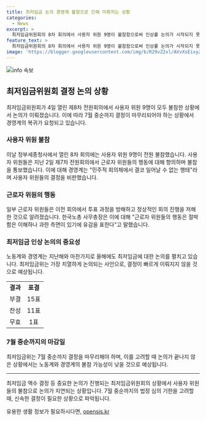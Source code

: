 ```yaml
---
title: 최저임금 논의 경영계 불참으로 인해 미뤄지는 상황
categories:
  - News
excerpt: >
  최저임금위원회의 8차 회의에서 사용자 위원 9명이 불참함으로써 인상률 논의가 시작되지 못했다. 이에 노동계와 공익위원은 경영계의 복귀를 촉구했고, 근로자 위원 간사는 일부 근로자 위원의 행동을 유감으로 표명했다. 최저임금 결정이 늦어도 7월 중순까지 마무리돼야 하지만, 경영계가 불참할 가능성은 작지만 논의가 속도를 내기는 어려울 전망이다. 지난해와 같이 올해에도 최저임금 인상에 대한 노사 간 대립이 계속될 것으로 보인다.
feature_text: >
  최저임금위원회의 8차 회의에서 사용자 위원 9명이 불참함으로써 인상률 논의가 시작되지 못했다. 이에 노동계와 공익위원은 경영계의 복귀를 촉구했고, 근로자 위원 간사는 일부 근로자 위원의 행동을 유감으로 표명했다. 최저임금 결정이 늦어도 7월 중순까지 마무리돼야 하지만, 경영계가 불참할 가능성은 작지만 논의가 속도를 내기는 어려울 전망이다. 지난해와 같이 올해에도 최저임금 인상에 대한 노사 간 대립이 계속될 것으로 보인다.
image: 'https://blogger.googleusercontent.com/img/b/R29vZ2xl/AVvXsEixyZcFfHzMRdzZMjFBmAUKJYCLCGyLL1o632UiGVXcaFdKo_bkvkuCioo0uUKlGfBVcT3P84aROyZIXSBEx3Aw5nCQ3pTgDom1WDC4m8eifvWiAmWEEVb4x6G_l8C0QH225ldMjyaFvpxGEBGNO37VmDTDMHGhJPq73UglMfDca1-0aw/s1600/blogspot.png'
---
```


<p><img src="https://blogger.googleusercontent.com/img/b/R29vZ2xl/AVvXsEixyZcFfHzMRdzZMjFBmAUKJYCLCGyLL1o632UiGVXcaFdKo_bkvkuCioo0uUKlGfBVcT3P84aROyZIXSBEx3Aw5nCQ3pTgDom1WDC4m8eifvWiAmWEEVb4x6G_l8C0QH225ldMjyaFvpxGEBGNO37VmDTDMHGhJPq73UglMfDca1-0aw/s1600/blogspot.png" alt="info 속보" /></p>

<h2 data-ke-size="size26">최저임금위원회 결정 논의 상황</h2>

<p data-ke-size="size16">최저임금위원회가 4일 열린 제8차 전원회의에서 사용자 위원 9명이 모두 불참한 상황에서 논의가 이뤄졌습니다. 이에 따라 7월 중순까지 결정이 마무리되어야 하는 상황에서 경영계의 복귀가 요청되고 있습니다.</p>

<h3>사용자 위원 불참</h3>

<p data-ke-size="size16">이날 정부세종청사에서 열린 8차 회의에는 사용자 위원 9명이 전원 불참했습니다. 사용자 위원들은 지난 2일 제7차 전원회의에서 근로자 위원들의 행동에 대해 항의하며 불참을 통보했습니다. 이에 대해 경영계는 "민주적 회의체에서 결코 일어날 수 없는 행태"라며 사용자 위원들의 결정을 비판했습니다.</p>

<h3>근로자 위원의 행동</h3>

<p data-ke-size="size16">일부 근로자 위원들은 이전 회의에서 투표 과정을 방해하고 정상적인 회의 진행을 저해한 것으로 알려졌습니다. 한국노총 사무총장은 이에 대해 "근로자 위원들의 행동은 절박함은 이해하나 과한 측면이 있기에 유감을 표한다"고 말했습니다.</p>

<h3>최저임금 인상 논의의 중요성</h3>

<p data-ke-size="size16">노동계와 경영계는 지난해와 마찬가지로 올해에도 최저임금에 대한 논의를 펼치고 있습니다. 최저임금위는 가장 치열하게 논의되는 사안으로, 결정이 빠르게 이뤄지지 않을 것으로 예상됩니다.</p>

<table>
    <tr>
        <td style="text-align: center; height: 17px;"><b>결과</b></td>
        <td style="text-align: center; height: 17px;"><b>표결</b></td>
    </tr>
    <tr>
        <td style="text-align: center; height: 17px;">부결</td>
        <td style="text-align: center; height: 17px;">15표</td>
    </tr>
    <tr>
        <td style="text-align: center; height: 17px;">찬성</td>
        <td style="text-align: center; height: 17px;">11표</td>
    </tr>
    <tr>
        <td style="text-align: center; height: 17px;">무효</td>
        <td style="text-align: center; height: 17px;">1표</td>
    </tr>
</table>

<h3>7월 중순까지의 마감일</h3>

<p data-ke-size="size16">최저임금위는 7월 중순까지 결정을 마무리해야 하며, 이를 고려할 때 논의가 끝나지 않은 상황에서는 노동계와 경영계의 불참 가능성이 낮을 것으로 예상됩니다.</p>

<hr>

<p data-ke-size="size16">최저임금 액수 결정 등 중요한 논의가 진행되는 최저임금위원회의 상황에서 사용자 위원들의 불참으로 논의가 지연되는 상황입니다. 7월 중순까지의 법정 심의 기한을 고려할 때, 신속한 결정이 필요한 상황으로 파악됩니다.</p>
유용한 생활 정보가 필요하시다면, <a href="https://opensis.kr" rel="dofollow">opensis.kr</a>


